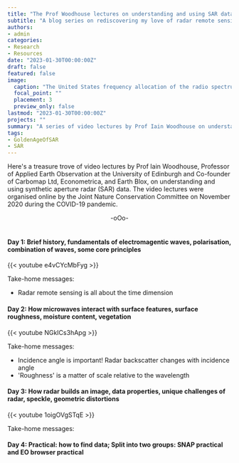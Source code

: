 ```yaml
---
title: "The Prof Woodhouse lectures on understanding and using SAR data."
subtitle: "A blog series on rediscovering my love of radar remote sensing."
authors: 
- admin
categories: 
- Research
- Resources
date: "2023-01-30T00:00:00Z"
draft: false
featured: false
image:
  caption: "The United States frequency allocation of the radio spectrum (Source: [NTCA-USDC](https://ntia.gov/page/united-states-frequency-allocation-chart))."
  focal_point: ""
  placement: 3
  preview_only: false
lastmod: "2023-01-30T00:00:00Z"
projects: ""
summary: "A series of video lectures by Prof Iain Woodhouse on understanding and using SAR data."
tags:
- GoldenAgeOfSAR
- SAR
---
```

Here's a treasure trove of video lectures by Prof Iain Woodhouse, Professor of Applied Earth Observation at the University of Edinburgh and Co-founder of Carbomap Ltd, Econometrica, and Earth Blox, on understanding and using synthetic aperture radar (SAR) data. The video lectures were organised online by the Joint Nature Conservation Committee on November 2020 during the COVID-19 pandemic.

<div align="center">-oOo-</div><br/>


#### Day 1: Brief history, fundamentals of electromagentic waves, polarisation, combination of waves, some core principles
{{< youtube e4vCYcMbFyg >}}<br/>

Take-home messages:

- Radar remote sensing is all about the time dimension


#### Day 2: How microwaves interact with surface features, surface roughness, moisture content, vegetation
{{< youtube NGkICs3hApg >}}<br/>

Take-home messages:

- Incidence angle is important! Radar backscatter changes with incidence angle
- 'Roughness' is a matter of scale relative to the wavelength 


#### Day 3: How radar builds an image, data properties, unique challenges of radar, speckle,  geometric distortions
{{< youtube 1oigOVgSTqE >}}<br/>

Take-home messages:

#### Day 4: Practical: how to find data; Split into two groups: SNAP practical and EO browser practical
